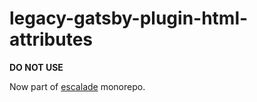 # legacy-gatsby-plugin-html-attributes

**DO NOT USE**

Now part of [escalade](https://github.com/escaladesports/escalade/tree/master/packages/gatsby-plugin-html-attributes) monorepo.
